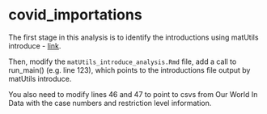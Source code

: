 # covid_importations

The first stage in this analysis is to identify the introductions using matUtils introduce - [link]([url](https://usher-wiki.readthedocs.io/en/latest/tutorials.html#introduce-tutorial)).

Then, modify the `matUtils_introduce_analysis.Rmd` file, add a call to run_main() (e.g. line 123), which points to the introductions file output by matUtils introduce.

You also need to modify lines 46 and 47 to point to csvs from Our World In Data with the case numbers and restriction level information.
